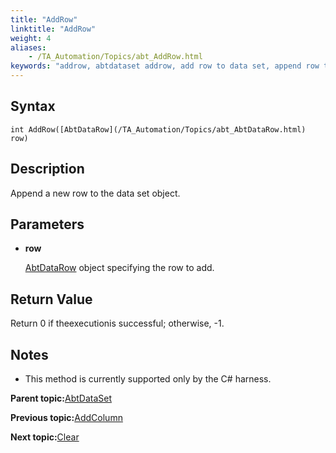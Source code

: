 ```yaml
--- 
title: "AddRow"
linktitle: "AddRow"
weight: 4
aliases: 
    - /TA_Automation/Topics/abt_AddRow.html
keywords: "addrow, abtdataset addrow, add row to data set, append row to data set, new row"
---
```


## Syntax

`int AddRow([AbtDataRow](/TA_Automation/Topics/abt_AbtDataRow.html) row)`

## Description

Append a new row to the data set object.

## Parameters

-   **row**

    [AbtDataRow](/TA_Automation/Topics/abt_AbtDataRow.html) object specifying the row to add.


## Return Value

Return 0 if theexecutionis successful; otherwise, -1.

## Notes

-   This method is currently supported only by the C\# harness.

**Parent topic:**[AbtDataSet](/TA_Automation/Topics/abt_AbtDataSet.html)

**Previous topic:**[AddColumn](/TA_Automation/Topics/abt_AddColumn.html)

**Next topic:**[Clear](/TA_Automation/Topics/abt_Clear.html)

